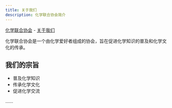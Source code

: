 ```yaml
---
title: 关于我们
description: 化学联合协会简介
---
```


[化学联合协会](index.htm) - [关于我们](#)

化学联合协会是一个由化学爱好者组成的协会，旨在促进化学知识的普及和化学文化的传承。

## 我们的宗旨

- 普及化学知识
- 传承化学文化
- 促进化学交流

......
